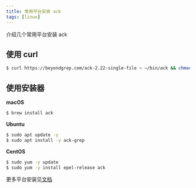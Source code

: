 ```yaml
---
title: 常用平台安装 ack
tags: [linux]
---
```


介绍几个常用平台安装 ack
<!-- more --><!-- toc -->

## 使用 curl

```bash
$ curl https://beyondgrep.com/ack-2.22-single-file > ~/bin/ack && chmod 0755 ~/bin/ack
```

## 使用安装器

**macOS**

```bash
$ brew install ack
```

**Ubuntu**

```bash
$ sudo apt update -y
$ sudo apt install -y ack-grep
```

**CentOS**

```bash
$ sudo yum -y update
$ sudo yum -y install epel-release ack
```

更多平台安装见[文档](https://beyondgrep.com/install/)
